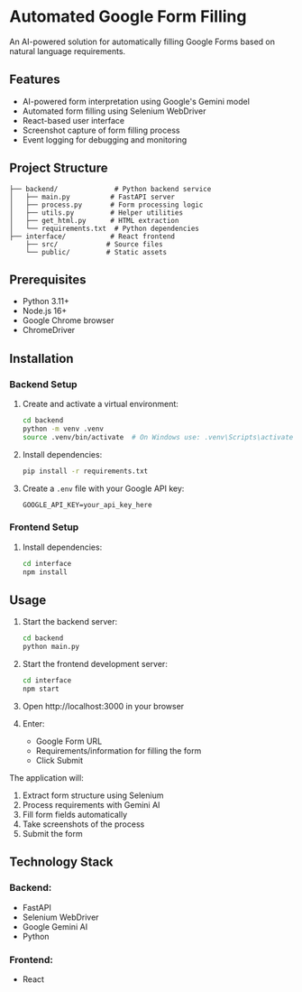 # Automated Google Form Filling

An AI-powered solution for automatically filling Google Forms based on natural language requirements.

## Features

* AI-powered form interpretation using Google's Gemini model
* Automated form filling using Selenium WebDriver
* React-based user interface
* Screenshot capture of form filling process
* Event logging for debugging and monitoring

## Project Structure

```
├── backend/              # Python backend service
│   ├── main.py          # FastAPI server
│   ├── process.py       # Form processing logic
│   ├── utils.py         # Helper utilities
│   ├── get_html.py      # HTML extraction
│   └── requirements.txt  # Python dependencies
├── interface/           # React frontend
    ├── src/            # Source files
    └── public/         # Static assets
```

## Prerequisites

* Python 3.11+
* Node.js 16+
* Google Chrome browser
* ChromeDriver

## Installation

### Backend Setup

1. Create and activate a virtual environment:
   ```bash
   cd backend
   python -m venv .venv
   source .venv/bin/activate  # On Windows use: .venv\Scripts\activate
   ```

2. Install dependencies:
   ```bash
   pip install -r requirements.txt
   ```

3. Create a `.env` file with your Google API key:
   ```
   GOOGLE_API_KEY=your_api_key_here
   ```

### Frontend Setup

1. Install dependencies:
   ```bash
   cd interface
   npm install
   ```

## Usage

1. Start the backend server:
   ```bash
   cd backend
   python main.py
   ```

2. Start the frontend development server:
   ```bash
   cd interface
   npm start
   ```

3. Open http://localhost:3000 in your browser

4. Enter:
   * Google Form URL
   * Requirements/information for filling the form
   * Click Submit

The application will:
1. Extract form structure using Selenium
2. Process requirements with Gemini AI
3. Fill form fields automatically
4. Take screenshots of the process
5. Submit the form

## Technology Stack

### Backend:
* FastAPI
* Selenium WebDriver
* Google Gemini AI
* Python

### Frontend:
* React
